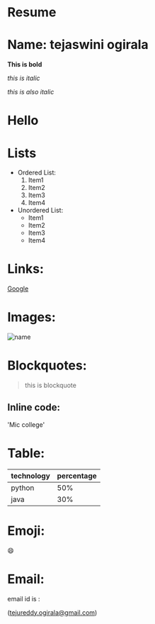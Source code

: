 
# Resume 

# Name: tejaswini ogirala

**This is bold**

*this is italic*

_this is also italic_

<h1>Hello</h1>

# Lists
- Ordered List:
    1. Item1
    2. Item2
    3. Item3
    4. Item4
- Unordered List:
    * Item1
    * Item2
    * Item3
    * Item4
# Links:
[Google](www.google.com)

# Images:
![name](https://upload.wikimedia.org/wikipedia/en/b/bd/Doraemon_character.png)

# Blockquotes:
> this is blockquote

## Inline code:
'Mic college'

# Table:

technology | percentage 
---------- | ----------
python     | 50%
java       | 30%

# Emoji:
:smile:

# Email:
email id is : 

(tejureddy.ogirala@gmail.com)



